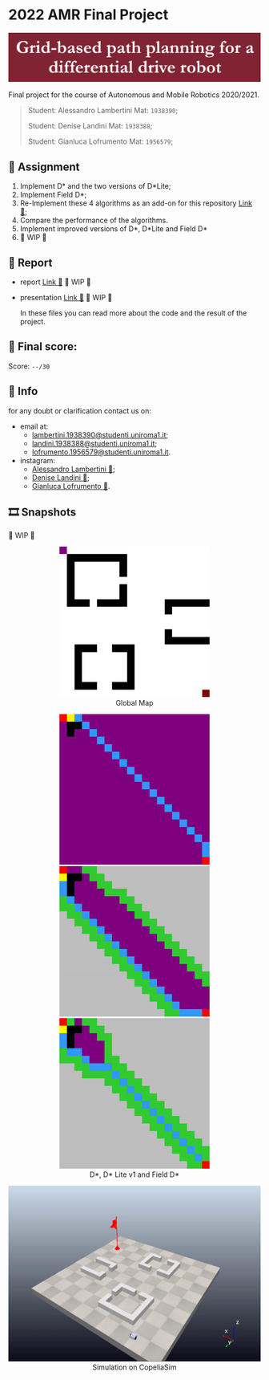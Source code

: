 # 2022 AMR Final Project
<p align="center">
    <img src="./READMEimages/title.png" style="width: 750px;"></img>
</p>

Final project for the course of Autonomous and Mobile Robotics 2020/2021.

>Student: Alessandro Lambertini Mat: `1938390`;
>
>Student: Denise Landini Mat: `1938388`;
>
>Student: Gianluca Lofrumento Mat: `1956579`;

## 📝 Assignment

1.  Implement D* and the two versions of D*Lite;
2.  Implement Field D*;
3.  Re-Implement these 4 algorithms as an add-on for this repository [Link 🔗](https://github.com/giulioturrisi/Differential-Drive-Robot);
4.  Compare the performance of the algorithms.
5.  Implement improved versions of D*, D\*Lite and Field D*
6.  👷 WIP 👷

## 📜 Report

-   report [Link 🔗](./Report.pdf) 👷 WIP 👷

-   presentation [Link 🔗](./Presentation.pdf) 👷 WIP 👷

    In these files you can read more about the code and the result of the project.

## 💯 Final score:

Score: `--/30`

## 🙋 Info

for any doubt or clarification contact us on:

-   email at:
    -   lambertini.1938390@studenti.uniroma1.it;
    -   landini.1938388@studenti.uniroma1.it;
    -   lofrumento.1956579@studenti.uniroma1.it.
-   instagram:
    -   [Alessandro Lambertini 🔗](https://www.instagram.com/lambertinialessandro/);
    -   [Denise Landini 🔗](https://www.instagram.com/_officialdeni_/);
    -   [Gianluca Lofrumento 🔗](https://www.instagram.com/gianlucchio/).

## 🎞️ Snapshots

👷 WIP 👷

<p align="center">
    <img src="./READMEimages/envTestGlobalMap.png" style="width: 300px; height: 300px"></img>
    <br>
    Global Map
</p>

<p align="center">
    <img src="./READMEimages/envTestDS.gif" style="width: 300px; height: 300px"></img>
    <img src="./READMEimages/envTestDSLV1.gif" style="width: 300px; height: 300px"></img>
    <img src="./READMEimages/envTestFDS.gif" style="width: 300px; height: 300px"></img>
    <br>
    D*, D* Lite v1 and Field D*
</p>

<p align="center">
    <img src="./READMEimages/testCoppeliaSim.gif" style="width: 700px; height: 350px"></img>
    <br>
    Simulation on CopeliaSim
</p>
